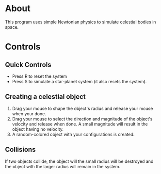 # About
This program uses simple Newtonian physics to simulate celestial bodies in space.

# Controls
## Quick Controls
- Press R to reset the system
- Press S to simulate a star-planet system (it also resets the system).

## Creating a celestial object
1. Drag your mouse to shape the object's radius and release your mouse when your done.
2. Drag your mouse to select the direction and magnitude of the object's velocity and release when done. A small magnitude will result in the object having no velocity.
3. A random-colored object with your configurations is created.

## Collisions
If two objects collide, the object will the small radius will be destroyed and the object with the larger radius will remain in the system.
